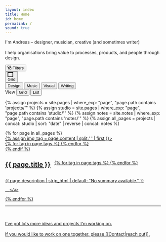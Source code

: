 ```yaml
---
layout: index
title: Home
id: home
permalink: /
sound: true
---
```


<!-- <div id="sound-gate" class="overlay">
  <div class="overlay-content">
    <p style="margin-top:0">Would you like to enable sound?</p>
    <div style="display: flex; flex-direction: row;gap: 16px; padding-top: 16p;">
      <button  id="sound-yes">Yes</button>
      <p>/</p>
      <button href="#" id="sound-no">No</button>
    </div>
  </div>
</div> -->
<!-- Header -->
<section class="header">
  <div class="intro-text">
    <p>I'm Andreas –
      <span class="design" data-filter="design">designer</span>,
      <span class="music" data-filter="music">musician</span>, 
      <span class="visual" data-filter="visual">creative</span> (and sometimes <span class="writing" data-filter="writing">writer</span>)<br><br>
      <span id="variable"> I help organisations bring value to processes, products, and people through design.</span>
    </p>
  </div>
  <!-- <div class="experiences">
    <div class="experience-section">
      <div class="section-label">NOW</div>
      <div class="experience-item">
        <div class="company">
          <a class ="external"
            href="https://www.service.nsw.gov.au/about-us/digital-capabilities"
            >Service NSW</a
          >
        </div>
        <div class="role">Product Design</div>
      </div>
    </div>
    <div class="experience-section">
      <div class="section-label">PREVIOUSLY</div>
      <div class="experience-item">
        <div class="company">
          <a class ="external" href="https://www.icare.nsw.gov.au/about-us">icare</a>
        </div>
        <div class="role">Intelligent Automation</div>
      </div>
      <div class="experience-item">
        <div class="company">
          <a class ="external"
            href="https://www.sydney.edu.au/courses/courses/uc/bachelor-of-design-interaction-design.html"
            >University of Sydney</a
          >
        </div>
        <div class="role">Design Tutor</div>
      </div>
    </div>
  </div> -->
</section>
<!-- Toolbar -->
<div>
  <div class="toolbar mobile-controls">
    <div class="" style="display:flex; gap: 6px">
      <button type="button" class="tag inactive filter" id="filter-toggle">
        <svg
          xmlns="http://www.w3.org/2000/svg"
          width="12"
          height="12"
          viewBox="0 0 12 12"
          fill=""><path
          fill-rule="evenodd"
          clip-rule="evenodd"
          d="M6 5.71429L3.59961 5.71387V12H2.40039V5.71387L0 5.71429V0H6V5.71429ZM1.2002 4.57129H4.7998V1.14258H1.2002V4.57129Z" fill="#"/><path
          fill-rule="evenodd"
          clip-rule="evenodd"
          d="M12 6.28571L9.59961 6.28613V0H8.40039V6.28613L6 6.28571V12H12V6.28571ZM7.2002 7.42871H10.7998V10.8574H7.2002V7.42871Z" fill="#"/></svg>
        Filters
      </button>
      <button type="button" class="tag inactive" data-filter="design" title="Design" style="display:none" >
          <span class="tag-square"></span>
        </button>
        <!-- <button type="button" class="tag" data-filter="research">Research</button> -->
        <button type="button" class="tag inactive" data-filter="music" title="Music" style="display:none;" >
          <span class="tag-square"></span>
        </button>
        <button type="button" class="tag inactive" data-filter="visual" title="Visual" style="display:none;" ><span class="tag-square"></span></button>
        <button type="button" class="tag inactive" data-filter="writing" title="Writing" style="display:none;" >
          <span class="tag-square"></span>
        </button>
    </div>
    <button type="button" class="tag inactive view">
      <div class="" style="display: flex; width: 14px; height: 12px; flex-direction: column; align-items: flex-start; gap: 10px; border-style: solid; border-width: 2px; border-color: #100F0F);"></div>
      Grid
    </button>
  </div>
  <div class ="toolbar">
    <div class="tags">
      <button type="button" class="tag inactive" data-filter="design">
        <span class="tag-square"></span>Design
      </button>
      <!-- <button type="button" class="tag" data-filter="research">Research</button> -->
      <button type="button" class="tag inactive" data-filter="music">
        <span class="tag-square"></span>Music
      </button>
      <button type="button" class="tag inactive" data-filter="visual"><span class="tag-square"></span>Visual</button>
      <button type="button" class="tag inactive" data-filter="writing">
        <span class="tag-square"></span>Writing
      </button>
    </div>
    <div class="view-controls">
      <span class="view-label">View</span>
      <button type="button" class="tag view-control active" id="grid-button">
        <div class="grid-icon"></div>
        Grid
      </button>
      <button type="button" class="tag view-control" id="list-button">
        <div class="list-icon" style="">
          <div class="list-bar" style=""></div>
          <div class="list-bar" style=""></div>
        </div>
        List
      </button>
    </div>
  </div>
</div>

{% assign projects = site.pages | where_exp: "page", "page.path contains 'projects/'" %}
{% assign studio = site.pages | where_exp: "page", "page.path contains 'studio/'" %}
{% assign notes = site.notes | where_exp: "page", "page.path contains 'notes/'" %}
{% assign all_pages = projects | concat: studio | sort: "date" | reverse | concat: notes %}

<!-- Project Grid -->
<div class="project-grid">
  {% for page in all_pages %}
  <div class="project" data-tags="{{ page.tags | join: ', ' }}">
      <a href="{{ site.baseurl }}{{ page.url }}" class="internal-link no-underline">
        {% assign img_tag = page.content | split:'<img ' | slice: 1 | first %} 
        {% if img_tag %}
        <div class="project-image">
          <img style="margin-block-end: 0em" {{ img_tag | split:'>' | first }}>
          <div class="project-tags" aria-label="Tags: {{ page.tags | join: ', ' }}">
            {% for tag in page.tags %}
              <span class="tag-dot {{ tag | downcase }}" aria-hidden="true"></span>
            {% endfor %}
          </div>
        </div>
        {% endif %}
        <div style="display: flex; align-items: center; gap: 12px; align-self: stretch;">
          <h2 class="project-title">{{ page.title }}</h2>
          <div class="project-tags-list" aria-label="Tags: {{ page.tags | join: ', ' }}">
            {% for tag in page.tags %}
              <span class="tag-dot {{ tag | downcase }}" aria-hidden="true"></span>
            {% endfor %}
          </div>
        </div>
        <p class="project-description">
          {{ page.description | strip_html | default: "No summary available." }}</p>
        
      </a>
  </div>
  {% endfor %}
</div>
<hr>
<br>
<br>
I've got lots more ideas and projects I'm working on. <br><br>
If you would like to work on one together, please [[Contact|reach out]].
